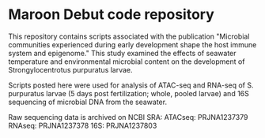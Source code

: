 # Maroon Debut code repository

This repository contains scripts associated with the publication "Microbial communities experienced during early development shape the host immune system and epigenome." This study examined the effects of seawater temperature and environmental microbial content on the development of Strongylocentrotus purpuratus larvae.

Scripts posted here were used for analysis of ATAC-seq and RNA-seq of S. purpuratus larvae (5 days post fertilization; whole, pooled larvae) and 16S sequencing of microbial DNA from the seawater.

Raw sequencing data is archived on NCBI SRA: 
ATACseq: PRJNA1237379
RNAseq: PRJNA1237378
16S: PRJNA1237803
